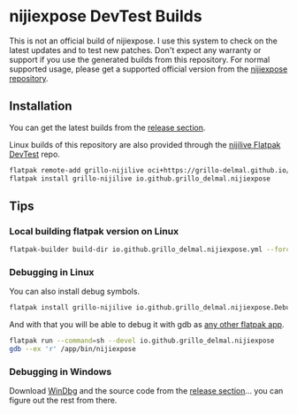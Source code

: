 # nijiexpose DevTest Builds

This is not an official build of nijiexpose. I use this system to check on the latest updates and to test new patches.
Don't expect any warranty or support if you use the generated builds from this repository.
For normal supported usage, please get a supported official version from the [nijiexpose repository](https://github.com/nijiexpose/nijiexpose).

## Installation

You can get the latest builds from the [release section](https://github.com/grillo-delmal/nijiexpose-devtest/releases/tag/nightly).

Linux builds of this repository are also provided through the [nijilive Flatpak DevTest](https://github.com/grillo-delmal/nijilive-flatpak-devtest) repo.

```sh
flatpak remote-add grillo-nijilive oci+https://grillo-delmal.github.io/nijilive-flatpak-devtest
flatpak install grillo-nijilive io.github.grillo_delmal.nijiexpose
```

## Tips

### Local building flatpak version on Linux

```sh
flatpak-builder build-dir io.github.grillo_delmal.nijiexpose.yml --force-clean
```

### Debugging in Linux

You can also install debug symbols.

```sh
flatpak install grillo-nijilive io.github.grillo_delmal.nijiexpose.Debug
```

And with that you will be able to debug it with gdb as [any other flatpak app](https://docs.flatpak.org/en/latest/debugging.html).

```sh
flatpak run --command=sh --devel io.github.grillo_delmal.nijiexpose
gdb --ex 'r' /app/bin/nijiexpose
```
### Debugging in Windows

Download [WinDbg](http://www.windbg.org/) and the source code from the [release section](https://github.com/grillo-delmal/nijiexpose-devtest/releases/tag/nightly)... you can figure out the rest from there.
